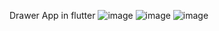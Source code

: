 Drawer App in flutter
![image](https://user-images.githubusercontent.com/101512273/209242612-5c1e46a7-0075-4136-9a22-e1a61833830f.png)
![image](https://user-images.githubusercontent.com/101512273/209242643-9fccc3b7-274e-46eb-98a5-36060e538176.png)
![image](https://user-images.githubusercontent.com/101512273/209242664-5e41f58a-1af1-487d-be70-30c7eb1ac3ca.png)

